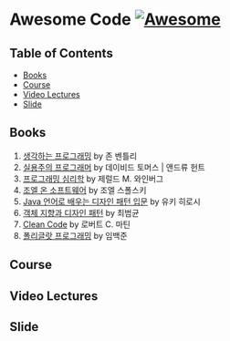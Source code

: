 # Awesome Code [![Awesome](https://cdn.rawgit.com/sindresorhus/awesome/d7305f38d29fed78fa85652e3a63e154dd8e8829/media/badge.svg)](https://github.com/sindresorhus/awesome)


## Table of Contents

- [Books](#books)
- [Course](#course)
- [Video Lectures](#video-lectures)
- [Slide](#slide)

## Books

1. [생각하는 프로그래밍](http://www.aladin.co.kr/shop/wproduct.aspx?ItemId=34229085) by 존 벤틀리
2. [실용주의 프로그래머](http://www.aladin.co.kr/shop/wproduct.aspx?ItemId=38786788) by 데이비드 토머스 | 앤드류 헌트
3. [프로그래밍 심리학](http://www.aladin.co.kr/shop/wproduct.aspx?ItemId=34228223) by 제럴드 M. 와인버그
4. [조엘 온 소프트웨어](http://www.aladin.co.kr/shop/wproduct.aspx?ItemId=553103) by 조엘 스폴스키
5. [Java 언어로 배우는 디자인 패턴 입문](http://www.aladin.co.kr/shop/wproduct.aspx?ItemId=2104376) by 
유키 히로시 
6. [객체 지향과 디자인 패턴](http://www.aladin.co.kr/shop/wproduct.aspx?ItemId=28301535) by 최범균
7. [Clean Code](http://www.aladin.co.kr/shop/wproduct.aspx?ItemId=34083680) by 로버트 C. 마틴
8. [폴리글랏 프로그래밍](http://www.aladin.co.kr/shop/wproduct.aspx?ItemId=37204348) by 임백준

## Course

## Video Lectures

## Slide


